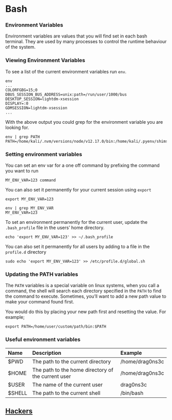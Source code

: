 # Bash

### Environment Variables

Environment variables are values that you will find set in each bash terminal. They are used by many processes to control the runtime behaviour of the system.

### Viewing Environment Variables

To see a list of the current environment variables run `env`.

```text
env
...
COLORFGBG=15;0
DBUS_SESSION_BUS_ADDRESS=unix:path=/run/user/1000/bus
DESKTOP_SESSION=lightdm-xsession
DISPLAY=:0
GDMSESSION=lightdm-xsession
...
```

With the above output you could grep for the environment variable you are looking for.

```text
env | grep PATH
PATH=/home/kali/.nvm/versions/node/v12.17.0/bin:/home/kali/.pyenv/shims:/home/kali/.pyenv/bin:/usr/local/bin:/usr/bin:/bin:/usr/local/games:/usr/games
```

### Setting environment variables

You can set an env var for a one off command by prefixing the command you want to run

```text
MY_ENV_VAR=123 command
```

You can also set it permanently for your current session using `export`

```text
export MY_ENV_VAR=123

env | grep MY_ENV_VAR
MY_ENV_VAR=123
```

To set an environment permanently for the current user, update the `.bash_profile` file in the users’ home directory.

```text
echo 'export MY_ENV_VAR=123' >> ~/.bash_profile
```

You can also set it permanently for all users by adding to a file in the `profile.d` directory

```text
sudo echo 'export MY_ENV_VAR=123' >> /etc/profile.d/global.sh
```

### Updating the PATH variables

The `PATH` variables is a special variable on linux systems, when you call a command, the shell will search each directory specified in the `PATH` to find the command to execute. Sometimes, you’ll want to add a new path value to make your command found first.

You would do this by placing your new path first and resetting the value. For example;

```text
export PATH=/home/user/custom/path/bin:$PATH
```

### Useful environment variables

| Name | Description | Example |
| :--- | :--- | :--- |
| $PWD | The path to the current directory | /home/drag0ns3c |
| $HOME | The path to the home directory of the current user | /home/drag0ns3c |
| $USER | The name of the current user | drag0ns3c |
| $SHELL | The path to the current shell | /bin/bash |

## [Hackers ](https://hackers-handbook.readthedocs.io/index.html)

